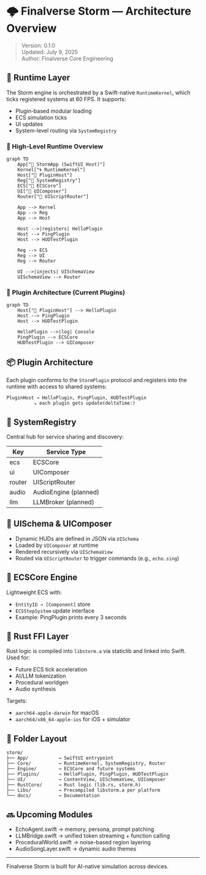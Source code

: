 # 🌩️ Finalverse Storm — Architecture Overview

> Version: 0.1.0  
> Updated: July 9, 2025  
> Author: Finalverse Core Engineering

## 🧠 Runtime Layer

The Storm engine is orchestrated by a Swift-native `RuntimeKernel`, which ticks registered systems at 60 FPS. It supports:

- Plugin-based modular loading
- ECS simulation ticks
- UI updates
- System-level routing via `SystemRegistry`

### 🔷 High-Level Runtime Overview

```mermaid
graph TD
    App["🧩 StormApp (SwiftUI Host)"]
    Kernel["🌀 RuntimeKernel"]
    Host["🔌 PluginHost"]
    Reg["🧠 SystemRegistry"]
    ECS["🧱 ECSCore"]
    UI["🎨 UIComposer"]
    Router["🎯 UIScriptRouter"]

    App --> Kernel
    App --> Reg
    App --> Host

    Host -->|registers| HelloPlugin
    Host --> PingPlugin
    Host --> HUDTestPlugin

    Reg --> ECS
    Reg --> UI
    Reg --> Router

    UI -->|injects| UISchemaView
    UISchemaView --> Router
```

### 🔷 Plugin Architecture (Current Plugins)

```mermaid
graph TD
    Host["🔌 PluginHost"] --> HelloPlugin
    Host --> PingPlugin
    Host --> HUDTestPlugin

    HelloPlugin -->|log| Console
    PingPlugin --> ECSCore
    HUDTestPlugin --> UIComposer
```

## 📦 Plugin Architecture

Each plugin conforms to the `StormPlugin` protocol and registers into the runtime with access to shared systems:

```
PluginHost → HelloPlugin, PingPlugin, HUDTestPlugin
          ↘︎ each plugin gets update(deltaTime:)
```

## 🧱 SystemRegistry

Central hub for service sharing and discovery:

| Key      | Service Type         |
|----------|----------------------|
| ecs      | ECSCore              |
| ui       | UIComposer           |
| router   | UIScriptRouter       |
| audio    | AudioEngine (planned)|
| llm      | LLMBroker (planned)  |

## 🧩 UISchema & UIComposer

- Dynamic HUDs are defined in JSON via `UISchema`
- Loaded by `UIComposer` at runtime
- Rendered recursively via `UISchemaView`
- Routed via `UIScriptRouter` to trigger commands (e.g., `echo.sing`)

## 🧠 ECSCore Engine

Lightweight ECS with:
- `EntityID → [Component]` store
- `ECSStepSystem` update interface
- Example: PingPlugin prints every 3 seconds

## 🦀 Rust FFI Layer

Rust logic is compiled into `libstorm.a` via staticlib and linked into Swift. Used for:

- Future ECS tick acceleration
- AI/LLM tokenization
- Procedural worldgen
- Audio synthesis

Targets:
- `aarch64-apple-darwin` for macOS
- `aarch64/x86_64-apple-ios` for iOS + simulator

## 📂 Folder Layout

```
storm/
├── App/           → SwiftUI entrypoint
├── Core/          → RuntimeKernel, SystemRegistry, Router
├── Engine/        → ECSCore and future systems
├── Plugins/       → HelloPlugin, PingPlugin, HUDTestPlugin
├── UI/            → ContentView, UISchemaView, UIComposer
├── RustCore/      → Rust logic (lib.rs, storm.h)
├── Libs/          → Precompiled libstorm.a per platform
└── docs/          → Documentation
```

## 🔜 Upcoming Modules

- EchoAgent.swift → memory, persona, prompt patching
- LLMBridge.swift → unified token streaming + function calling
- ProceduralWorld.swift → noise-based region layering
- AudioSongLayer.swift → dynamic audio themes

---

Finalverse Storm is built for AI-native simulation across devices.
